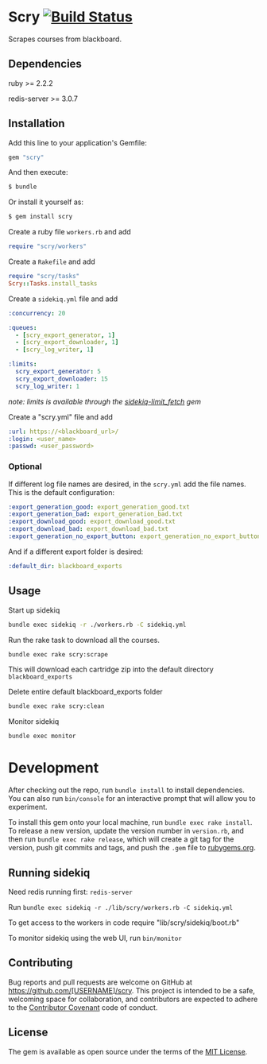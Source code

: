 # Scry [![Build Status](https://travis-ci.org/atomicjolt/scry.svg?branch=master)](https://travis-ci.org/atomicjolt/scry)

Scrapes courses from blackboard.

## Dependencies
ruby >= 2.2.2

redis-server >= 3.0.7

## Installation

Add this line to your application's Gemfile:

```ruby
gem "scry"
```

And then execute:
```sh
$ bundle
```

Or install it yourself as:
```sh
$ gem install scry
```

Create a ruby file `workers.rb` and add
```ruby
require "scry/workers"
```

Create a `Rakefile` and add
```ruby
require "scry/tasks"
Scry::Tasks.install_tasks
```

Create a `sidekiq.yml` file and add
```yml
:concurrency: 20

:queues:
  - [scry_export_generator, 1]
  - [scry_export_downloader, 1]
  - [scry_log_writer, 1]

:limits:
  scry_export_generator: 5
  scry_export_downloader: 15
  scry_log_writer: 1
```
_note: limits is available through the [sidekiq-limit_fetch](https://github.com/brainopia/sidekiq-limit_fetch) gem_

Create a "scry.yml" file and add
```yml
:url: https://<blackboard_url>/
:login: <user_name>
:passwd: <user_password>
```

### Optional
If different log file names are desired, in the `scry.yml` add the file names.
This is the default configuration:
```yml
:export_generation_good: export_generation_good.txt
:export_generation_bad: export_generation_bad.txt
:export_download_good: export_download_good.txt
:export_download_bad: export_download_bad.txt
:export_generation_no_export_button: export_generation_no_export_button.txt
```
And if a different export folder is desired:
```yml
:default_dir: blackboard_exports
```

## Usage

Start up sidekiq
```sh
bundle exec sidekiq -r ./workers.rb -C sidekiq.yml
```

Run the rake task to download all the courses.
```sh
bundle exec rake scry:scrape
```
This will download each cartridge zip into the default directory `blackboard_exports`

Delete entire default blackboard_exports folder
```sh
bundle exec rake scry:clean
```

Monitor sidekiq
```sh
bundle exec monitor
```

# Development

After checking out the repo, run `bundle install` to install dependencies. You can also run `bin/console` for an interactive prompt that will allow you to experiment.

To install this gem onto your local machine, run `bundle exec rake install`. To release a new version, update the version number in `version.rb`, and then run `bundle exec rake release`, which will create a git tag for the version, push git commits and tags, and push the `.gem` file to [rubygems.org](https://rubygems.org).

## Running sidekiq

Need redis running first: `redis-server`

Run `bundle exec sidekiq -r ./lib/scry/workers.rb -C sidekiq.yml`

To get access to the workers in code require "lib/scry/sidekiq/boot.rb"

To monitor sidekiq using the web UI, run `bin/monitor`

## Contributing

Bug reports and pull requests are welcome on GitHub at https://github.com/[USERNAME]/scry. This project is intended to be a safe, welcoming space for collaboration, and contributors are expected to adhere to the [Contributor Covenant](http://contributor-covenant.org) code of conduct.


## License

The gem is available as open source under the terms of the [MIT License](http://opensource.org/licenses/MIT).
